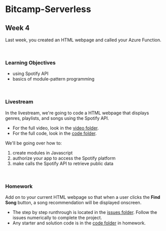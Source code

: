 # Bitcamp-Serverless
## Week 4
Last week, you created an HTML webpage and called your Azure Function.

<br />

### Learning Objectives
- using Spotify API
- basics of module-pattern programming

<br />

### Livestream
In the livestream, we're going to code a HTML webpage that displays genres, playlists, and songs using the Spotify API.
- For the full video, look in the [video folder](livestream/videos). 
- For the full code, look in the [code folder](livestream/code).

We'll be going over how to:
1. create modules in Javascript
2. authorize your app to access the Spotify platform
3. make calls the Spotify API to retrieve public data


<br />


### Homework
Add on to your current HTML webpage so that when a user clicks the **Find Song** button, a song recommendation will be displayed onscreen.
- The step by step runthrough is located in the [issues folder](homework/issues). Follow the issues numerically to complete the project. 
- Any starter and solution code is in the [code folder](homework/code) in homework.
